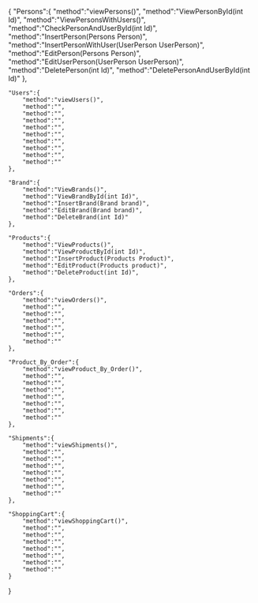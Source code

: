 {
    "Persons":{
        "method":"viewPersons()",
        "method":"ViewPersonById(int Id)",
        "method":"ViewPersonsWithUsers()",
        "method":"CheckPersonAndUserById(int Id)",
        "method":"InsertPerson(Persons Person)",
        "method":"InsertPersonWithUser(UserPerson UserPerson)",
        "method":"EditPerson(Persons Person)",
        "method":"EditUserPerson(UserPerson UserPerson)",
        "method":"DeletePerson(int Id)",
        "method":"DeletePersonAndUserById(int Id)"
    },
    
    "Users":{
        "method":"viewUsers()",
        "method":"",
        "method":"",
        "method":"",
        "method":"",
        "method":"",
        "method":"",
        "method":"",
        "method":"",
        "method":""
    },

    "Brand":{
        "method":"ViewBrands()",
        "method":"ViewBrandById(int Id)",
        "method":"InsertBrand(Brand brand)",
        "method":"EditBrand(Brand brand)",
        "method":"DeleteBrand(int Id)"
    },
    
    "Products":{
        "method":"ViewProducts()",
        "method":"ViewProductById(int Id)",
        "method":"InsertProduct(Products Product)",
        "method":"EditProduct(Products product)",
        "method":"DeleteProduct(int Id)",
    },

    "Orders":{
        "method":"viewOrders()",
        "method":"",
        "method":"",
        "method":"",
        "method":"",
        "method":"",
        "method":""
    },

    "Product_By_Order":{
        "method":"viewProduct_By_Order()",
        "method":"",
        "method":"",
        "method":"",
        "method":"",
        "method":"",
        "method":"",
        "method":""
    },

    "Shipments":{
        "method":"viewShipments()",
        "method":"",
        "method":"",
        "method":"",
        "method":"",
        "method":"",
        "method":"",
        "method":""
    },

    "ShoppingCart":{
        "method":"viewShoppingCart()",
        "method":"",
        "method":"",
        "method":"",
        "method":"",
        "method":"",
        "method":"",
        "method":""
    }
}